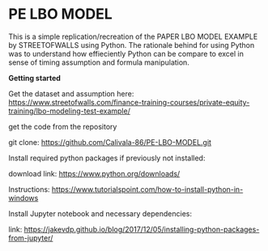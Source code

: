 # PE LBO MODEL

This is a simple replication/recreation of the PAPER LBO MODEL EXAMPLE by STREETOFWALLS using Python. The rationale behind for using Python was to understand how effieciently Python can be compare to excel in sense of timing assumption and formula manipulation. 

**Getting started**

Get the dataset and assumption here: https://www.streetofwalls.com/finance-training-courses/private-equity-training/lbo-modeling-test-example/

get the code from the repository

git clone: https://github.com/Calivala-86/PE-LBO-MODEL.git

Install required python packages if previously not installed:

download link: https://www.python.org/downloads/

Instructions: https://www.tutorialspoint.com/how-to-install-python-in-windows

Install Jupyter notebook and necessary dependencies:

link: https://jakevdp.github.io/blog/2017/12/05/installing-python-packages-from-jupyter/



